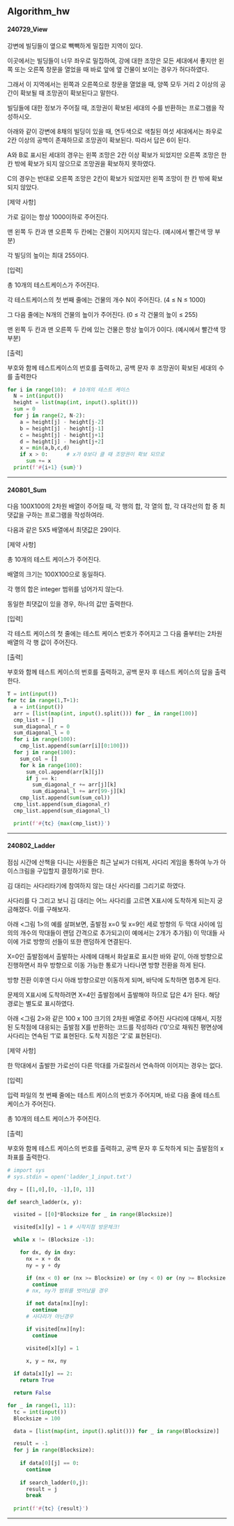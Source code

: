 ## Algorithm_hw

#### 240729_View
강변에 빌딩들이 옆으로 빽빽하게 밀집한 지역이 있다.

이곳에서는 빌딩들이 너무 좌우로 밀집하여, 강에 대한 조망은 모든 세대에서 좋지만 왼쪽 또는 오른쪽 창문을 열었을 때 바로 앞에 옆 건물이 보이는 경우가 허다하였다.

그래서 이 지역에서는 왼쪽과 오른쪽으로 창문을 열었을 때, 양쪽 모두 거리 2 이상의 공간이 확보될 때 조망권이 확보된다고 말한다.

빌딩들에 대한 정보가 주어질 때, 조망권이 확보된 세대의 수를 반환하는 프로그램을 작성하시오.

아래와 같이 강변에 8채의 빌딩이 있을 때, 연두색으로 색칠된 여섯 세대에서는 좌우로 2칸 이상의 공백이 존재하므로 조망권이 확보된다. 따라서 답은 6이 된다.


A와 B로 표시된 세대의 경우는 왼쪽 조망은 2칸 이상 확보가 되었지만 오른쪽 조망은 한 칸 밖에 확보가 되지 않으므로 조망권을 확보하지 못하였다.

C의 경우는 반대로 오른쪽 조망은 2칸이 확보가 되었지만 왼쪽 조망이 한 칸 밖에 확보되지 않았다.

[제약 사항]

가로 길이는 항상 1000이하로 주어진다.

맨 왼쪽 두 칸과 맨 오른쪽 두 칸에는 건물이 지어지지 않는다. (예시에서 빨간색 땅 부분)

각 빌딩의 높이는 최대 255이다.

[입력]

총 10개의 테스트케이스가 주어진다.

각 테스트케이스의 첫 번째 줄에는 건물의 개수 N이 주어진다. (4 ≤ N ≤ 1000)

그 다음 줄에는 N개의 건물의 높이가 주어진다. (0 ≤ 각 건물의 높이 ≤ 255)

맨 왼쪽 두 칸과 맨 오른쪽 두 칸에 있는 건물은 항상 높이가 0이다. (예시에서 빨간색 땅 부분)

[출력]

부호와 함께 테스트케이스의 번호를 출력하고, 공백 문자 후 조망권이 확보된 세대의 수를 출력한다

```py
for i in range(10):  # 10개의 테스트 케이스
  N = int(input())
  height = list(map(int, input().split()))
  sum = 0
  for j in range(2, N-2):
    a = height[j] - height[j-2]
    b = height[j] - height[j-1]
    c = height[j] - height[j+1]
    d = height[j] - height[j+2]
    x = min(a,b,c,d) 
    if x > 0:      # x가 0보다 클 때 조망권이 확보 되므로
      sum += x         
  print(f'#{i+1} {sum}')
  ```
  ---
  
#### 240801_Sum

다음 100X100의 2차원 배열이 주어질 때, 각 행의 합, 각 열의 합, 각 대각선의 합 중 최댓값을 구하는 프로그램을 작성하여라.

다음과 같은 5X5 배열에서 최댓값은 29이다.

[제약 사항]

총 10개의 테스트 케이스가 주어진다.

배열의 크기는 100X100으로 동일하다.

각 행의 합은 integer 범위를 넘어가지 않는다.

동일한 최댓값이 있을 경우, 하나의 값만 출력한다.

[입력]

각 테스트 케이스의 첫 줄에는 테스트 케이스 번호가 주어지고 그 다음 줄부터는 2차원 배열의 각 행 값이 주어진다.

[출력]

부호와 함께 테스트 케이스의 번호를 출력하고, 공백 문자 후 테스트 케이스의 답을 출력한다.

```py
T = int(input()) 
for tc in range(1,T+1):
  a = int(input())
  arr = [list(map(int, input().split())) for _ in range(100)]
  cmp_list = []
  sum_diagonal_r = 0
  sum_diagonal_l = 0
  for i in range(100):
    cmp_list.append(sum(arr[i][0:100]))
  for j in range(100):
    sum_col = []
    for k in range(100):
      sum_col.append(arr[k][j])
      if j == k:
        sum_diagonal_r += arr[j][k]
        sum_diagonal_l += arr[99-j][k]
    cmp_list.append(sum(sum_col))
  cmp_list.append(sum_diagonal_r)
  cmp_list.append(sum_diagonal_l)

  print(f'#{tc} {max(cmp_list)}')
```
---
#### 240802_Ladder
점심 시간에 산책을 다니는 사원들은 최근 날씨가 더워져, 사다리 게임을 통하여 누가 아이스크림을 구입할지 결정하기로 한다.

김 대리는 사다리타기에 참여하지 않는 대신 사다리를 그리기로 하였다.

사다리를 다 그리고 보니 김 대리는 어느 사다리를 고르면 X표시에 도착하게 되는지 궁금해졌다. 이를 구해보자.

아래 <그림 1>의 예를 살펴보면, 출발점 x=0 및 x=9인 세로 방향의 두 막대 사이에 임의의 개수의 막대들이 랜덤 간격으로 추가되고(이 예에서는 2개가 추가됨) 이 막대들 사이에 가로 방향의 선들이 또한 랜덤하게 연결된다.

X=0인 출발점에서 출발하는 사례에 대해서 화살표로 표시한 바와 같이, 아래 방향으로 진행하면서 좌우 방향으로 이동 가능한 통로가 나타나면 방향 전환을 하게 된다.

방향 전환 이후엔 다시 아래 방향으로만 이동하게 되며, 바닥에 도착하면 멈추게 된다.

문제의 X표시에 도착하려면 X=4인 출발점에서 출발해야 하므로 답은 4가 된다. 해당 경로는 별도로 표시하였다.

아래 <그림 2>와 같은 100 x 100 크기의 2차원 배열로 주어진 사다리에 대해서, 지정된 도착점에 대응되는 출발점 X를 반환하는 코드를 작성하라 (‘0’으로 채워진 평면상에 사다리는 연속된 ‘1’로 표현된다. 도착 지점은 '2'로 표현된다).

[제약 사항]

한 막대에서 출발한 가로선이 다른 막대를 가로질러서 연속하여 이어지는 경우는 없다.

[입력]

입력 파일의 첫 번째 줄에는 테스트 케이스의 번호가 주어지며, 바로 다음 줄에 테스트 케이스가 주어진다.

총 10개의 테스트 케이스가 주어진다.

[출력]

부호와 함께 테스트 케이스의 번호를 출력하고, 공백 문자 후 도착하게 되는 출발점의 x좌표를 출력한다.

```py
# import sys
# sys.stdin = open('ladder_1_input.txt')

dxy = [[1,0],[0, -1],[0, 1]]

def search_ladder(x, y):

  visited = [[0]*Blocksize for _ in range(Blocksize)]

  visited[x][y] = 1 # 시작지점 방문체크!

  while x != (Blocksize -1):

    for dx, dy in dxy:
      nx = x + dx
      ny = y + dy

      if (nx < 0) or (nx >= Blocksize) or (ny < 0) or (ny >= Blocksize ):
        continue
      # nx, ny가 범위를 벗어났을 경우

      if not data[nx][ny]:
        continue
      # 사다리가 아닌경우

      if visited[nx][ny]: 
        continue

      visited[x][y] = 1
      
      x, y = nx, ny

  if data[x][y] == 2:
    return True

  return False

for _ in range(1, 11):
  tc = int(input())
  Blocksize = 100

  data = [list(map(int, input().split())) for _ in range(Blocksize)]

  result = -1
  for j in range(Blocksize):
    
    if data[0][j] == 0:
      continue
    
    if search_ladder(0,j):
      result = j
      break
    
  print(f'#{tc} {result}')

```
---
